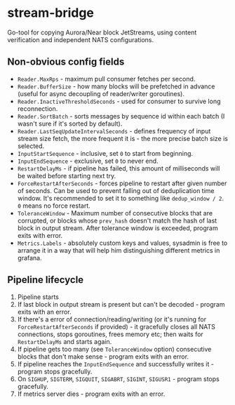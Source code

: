 # stream-bridge
Go-tool for copying Aurora/Near block JetStreams, using content verification and independent NATS configurations.

## Non-obvious config fields
- `Reader.MaxRps` - maximum pull consumer fetches per second.
- `Reader.BufferSize` - how many blocks will be prefetched in advance (useful for async decoupling of reader/writer goroutines).
- `Reader.InactiveThresholdSeconds` - used for consumer to survive long reconnection.
- `Reader.SortBatch` - sorts messages by sequence id within each batch (I wasn't sure if it's sorted by default).
- `Reader.LastSeqUpdateIntervalSeconds` - defines frequency of input stream size fetch, the more frequent it is - the more precise batch size is selected.
- `InputStartSequence` - inclusive, set `0` to start from beginning.
- `InputEndSequence` - exclusive, set `0` to never end.
- `RestartDelayMs` - if pipeline has failed, this amount of milliseconds will be waited before starting next try.
- `ForceRestartAfterSeconds` - forces pipeline to restart after given number of seconds. Can be used to prevent falling out of deduplication time window. It's recommended to set it to something like `dedup_window / 2`. `0` means no force restart.
- `ToleranceWindow` - Maximum number of consecutive blocks that are corrupted, or blocks whose `prev_hash` doesn't match the hash of last block in output stream. After tolerance window is exceeded, program exits with error.
- `Metrics.Labels` - absolutely custom keys and values, sysadmin is free to arrange it in a way that will help him distinguishing different metrics in grafana.

## Pipeline lifecycle
1. Pipeline starts
2. If last block in output stream is present but can't be decoded - program exits with an error.
3. If there's a error of connection/reading/writing (or it's running for `ForceRestartAfterSeconds` if provided) - it gracefully closes all NATS connections, stops goroutines, frees memory etc; then waits for `RestartDelayMs` and starts again.
4. If pipeline gets too many (see `ToleranceWindow` option) consecutive blocks that don't make sense - program exits with an error.
5. If pipeline reaches the `InputEndSequence` and successfully writes it - program stops gracefully.
6. On `SIGHUP`, `SIGTERM`, `SIGQUIT`, `SIGABRT`, `SIGINT`, `SIGUSR1` - program stops gracefully.
7. If metrics server dies - program exits with an error.
